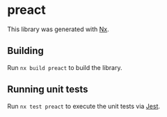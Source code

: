 # preact

This library was generated with [Nx](https://nx.dev).

## Building

Run `nx build preact` to build the library.

## Running unit tests

Run `nx test preact` to execute the unit tests via [Jest](https://jestjs.io).
